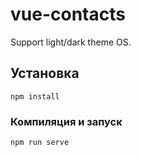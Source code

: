 # vue-contacts

Support light/dark theme OS.

## Установка
```
npm install
```

### Компиляция и запуск
```
npm run serve
```

